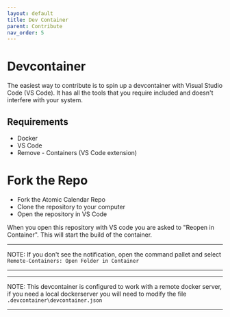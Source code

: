 ```yaml
---
layout: default
title: Dev Container
parent: Contribute
nav_order: 5
---
```


# Devcontainer

The easiest way to contribute is to spin up a devcontainer with Visual Studio Code (VS Code). It has all the tools that you require included and doesn't interfere with your system.

## Requirements

- Docker
- VS Code
- Remove - Containers (VS Code extension)

# Fork the Repo

- Fork the Atomic Calendar Repo
- Clone the repository to your computer
- Open the repository in VS Code

When you open this repository with VS code you are asked to "Reopen in Container". This will start the build of the container.

---

NOTE:
If you don't see the notification, open the command pallet and select `Remote-Containers: Open Folder in Container`

---

---

NOTE:
This devcontainer is configured to work with a remote docker server, if you need a local dockerserver you will need to modify the file `.devcontainer\devcontainer.json`

---
